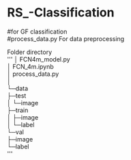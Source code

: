 # RS_-Classification  
#for GF classification  
#process_data.py  For data preprocessing  

Folder directory  
'''
│  FCN4m_model.py  
│  FCN_4m.ipynb  
│  process_data.py  
│  
└─data  
    ├─test  
    │  └─image  
    ├─train  
    │  ├─image  
    │  └─label  
    └─val  
        ├─image  
        └─label  
'''
